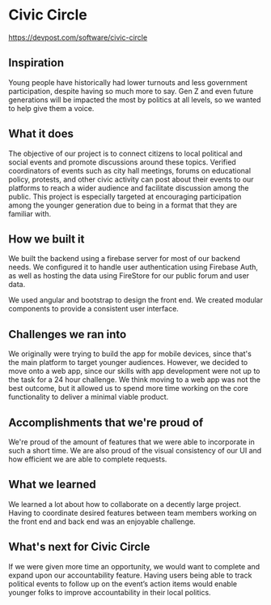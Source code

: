 # Civic Circle 

https://devpost.com/software/civic-circle

## Inspiration
Young people have historically had lower turnouts and less government participation, despite having so much more to say. Gen Z and even future generations will be impacted the most by politics at all levels, so we wanted to help give them a voice.

## What it does
The objective of our project is to connect citizens to local political and social events and promote discussions around these topics. Verified coordinators of events such as city hall meetings, forums on educational policy, protests, and other civic activity can post about their events to our platforms to reach a wider audience and facilitate discussion among the public. This project is especially targeted at encouraging participation among the younger generation due to being in a format that they are familiar with.

## How we built it
We built the backend using a firebase server for most of our backend needs. We configured it to handle user authentication using Firebase Auth, as well as hosting the data using FireStore for our public forum and user data.

We used angular and bootstrap to design the front end. We created modular components to provide a consistent user interface.

## Challenges we ran into
We originally were trying to build the app for mobile devices, since that's the main platform to target younger audiences. However, we decided to move onto a web app, since our skills with app development were not up to the task for a 24 hour challenge. We think moving to a web app was not the best outcome, but it allowed us to spend more time working on the core functionality to deliver a minimal viable product.

## Accomplishments that we're proud of
We're proud of the amount of features that we were able to incorporate in such a short time. We are also proud of the visual consistency of our UI and how efficient we are able to complete requests.

## What we learned
We learned a lot about how to collaborate on a decently large project. Having to coordinate desired features between team members working on the front end and back end was an enjoyable challenge.

## What's next for Civic Circle
If we were given more time an opportunity, we would want to complete and expand upon our accountability feature. Having users being able to track political events to follow up on the event’s action items would enable younger folks to improve accountability in their local politics.
